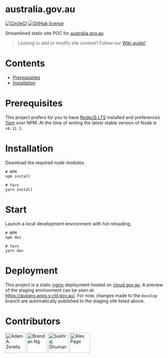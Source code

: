 # australia.gov.au

[![CircleCI](https://circleci.com/gh/govau/ausgov.svg?style=svg)](https://circleci.com/gh/govau/ausgov)
[![GitHub license](https://img.shields.io/github/license/govau/ausgov.svg)](https://github.com/govau/ausgov/blob/master/LICENSE)

Streamlined static site POC for [australia.gov.au](https://www.australia.gov.au)

> Looking to add or modify site content? Follow our [Wiki guide!](https://github.com/govau/ausgov/wiki)

# Contents

-   [Prerequisites](#prerequisites)
-   [Installation](#installation)

# Prerequisites

This project prefers for you to have [NodeJS LTS](https://nodejs.org/en/) installed and preferences [Yarn](https://yarnpkg.com/lang/en/) over NPM. At the time of writing the latest stable version of Node is `v8.11.3`.

# Installation

Download the required node modules.

```node
# NPM
npm install

# Yarn
yarn install
```

# Start

Launch a local development environment with hot reloading.

```node
# NPM
npm dev

# Yarn
yarn dev
```

# Deployment

This project is a static [nginx](https://nginx.org/en/) deployment hosted on [cloud.gov.au](https://cloud.gov.au). A preview of the staging environment can be seen at: https://ausgov.apps.y.cld.gov.au/. For now, changes made to the `develop` branch are automatically published to the staging site listed above.

# Contributors

<div style="display:inline;">
  <img width="64" height="64" href="https://github.com/adamzerella" src="https://avatars0.githubusercontent.com/u/1501560?s=460&v=4" alt="Adam A. Zerella"/>
  <img width="64" height="64" href="https://github.com/BrendanCNg" src="https://avatars2.githubusercontent.com/u/36283933?s=400&v=4" alt="Brendan Ng"/>
  <img width="64" height="64" href="https://github.com/sukhrajghuman" src="https://avatars0.githubusercontent.com/u/20184809?s=400&v=4" alt="Sukhraj Ghuman"/>
  <img width="64" height="64" href="https://github.com/alex-page" src="https://avatars0.githubusercontent.com/u/19199063?s=460&v=4" alt="Alex Page"/>
</div>
